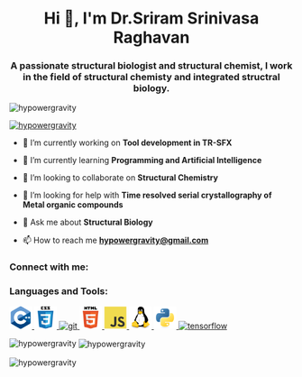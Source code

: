 <h1 align="center">Hi 👋, I'm Dr.Sriram Srinivasa Raghavan</h1>
<h3 align="center">A passionate structural biologist and structural chemist, I work in the field of structural chemisty and integrated structral biology.</h3>

<p align="left"> <img src="https://komarev.com/ghpvc/?username=hypowergravity&label=Profile%20views&color=0e75b6&style=flat" alt="hypowergravity" /> </p>

<p align="left"> <a href="https://github.com/ryo-ma/github-profile-trophy"><img src="https://github-profile-trophy.vercel.app/?username=hypowergravity" alt="hypowergravity" /></a> </p>

- 🔭 I’m currently working on **Tool development in TR-SFX**

- 🌱 I’m currently learning **Programming and Artificial Intelligence**

- 👯 I’m looking to collaborate on **Structural Chemistry**

- 🤝 I’m looking for help with **Time resolved serial crystallography of Metal organic compounds**

- 💬 Ask me about **Structural Biology**

- 📫 How to reach me **hypowergravity@gmail.com**

<h3 align="left">Connect with me:</h3>
<p align="left">
</p>

<h3 align="left">Languages and Tools:</h3>
<p align="left"> <a href="https://www.w3schools.com/cpp/" target="_blank" rel="noreferrer"> <img src="https://raw.githubusercontent.com/devicons/devicon/master/icons/cplusplus/cplusplus-original.svg" alt="cplusplus" width="40" height="40"/> </a> <a href="https://www.w3schools.com/css/" target="_blank" rel="noreferrer"> <img src="https://raw.githubusercontent.com/devicons/devicon/master/icons/css3/css3-original-wordmark.svg" alt="css3" width="40" height="40"/> </a> <a href="https://git-scm.com/" target="_blank" rel="noreferrer"> <img src="https://www.vectorlogo.zone/logos/git-scm/git-scm-icon.svg" alt="git" width="40" height="40"/> </a> <a href="https://www.w3.org/html/" target="_blank" rel="noreferrer"> <img src="https://raw.githubusercontent.com/devicons/devicon/master/icons/html5/html5-original-wordmark.svg" alt="html5" width="40" height="40"/> </a> <a href="https://developer.mozilla.org/en-US/docs/Web/JavaScript" target="_blank" rel="noreferrer"> <img src="https://raw.githubusercontent.com/devicons/devicon/master/icons/javascript/javascript-original.svg" alt="javascript" width="40" height="40"/> </a> <a href="https://www.linux.org/" target="_blank" rel="noreferrer"> <img src="https://raw.githubusercontent.com/devicons/devicon/master/icons/linux/linux-original.svg" alt="linux" width="40" height="40"/> </a> <a href="https://www.python.org" target="_blank" rel="noreferrer"> <img src="https://raw.githubusercontent.com/devicons/devicon/master/icons/python/python-original.svg" alt="python" width="40" height="40"/> </a> <a href="https://www.tensorflow.org" target="_blank" rel="noreferrer"> <img src="https://www.vectorlogo.zone/logos/tensorflow/tensorflow-icon.svg" alt="tensorflow" width="40" height="40"/> </a> </p>

<p><img align="left" src="https://github-readme-stats.vercel.app/api/top-langs?username=hypowergravity&show_icons=true&locale=en&layout=compact" alt="hypowergravity" /></p>

<p>&nbsp;<img align="center" src="https://github-readme-stats.vercel.app/api?username=hypowergravity&show_icons=true&locale=en" alt="hypowergravity" /></p>

<p><img align="center" src="https://github-readme-streak-stats.herokuapp.com/?user=hypowergravity&" alt="hypowergravity" /></p>

